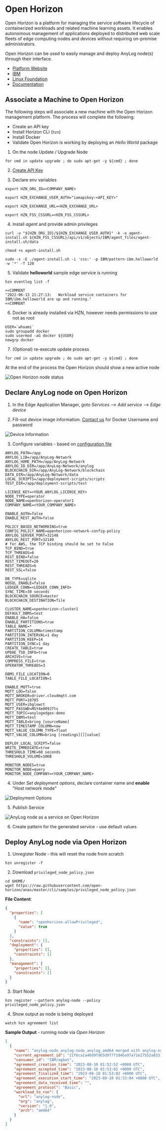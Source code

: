 # Open Horizon 

Open Horizon is a platform for managing the service software lifecycle of containerized workloads and related machine 
learning assets. It enables autonomous management of applications deployed to distributed web scale fleets of edge 
computing nodes and devices without requiring on-premise administrators.

Open Horizon can be used to easily manage and deploy AnyLog node(s) through their interface.   

* [Platform Website](https://cp-console.ieam42-edge-8e873dd4c685acf6fd2f13f4cdfb05bb-0000.us-south.containers.appdomain.cloud/edge)
* [IBM](https://developer.ibm.com/components/open-horizon/)
* [Linux Foundation](https://www.lfedge.org/projects/openhorizon/)
* [Documentation](https://open-horizon.github.io/)


## Associate a Machine to Open Horizon
The following steps will associate a new machine with the Open Horizon management platform. The process will complete the 
following:  
* Create an API key 
* Install Horizon CLI (`hzn`)
* Install Docker 
* Validate Open Horizon is working by deploying an _Hello World_ package

1. On the node Update / Upgrade Node 
```shell
for cmd in update upgrade ; do sudo apt-get -y ${cmd} ; done 
```

2. [Create API Key](https://www.ibm.com/docs/en/eam/4.3?topic=installation-creating-your-api-key)

3. Declare env variables 
```shell
export HZN_ORG_ID=<COMPANY_NAME> 

export HZN_EXCHANGE_USER_AUTH="iamapikey:<API_KEY>"

export HZN_EXCHANGE_URL=<HZN_EXCHANGE_URL>

export HZN_FSS_CSSURL=<HZN_FSS_CSSURL>
```

4. Install _agent_ and provide admin privileges 
```shell
curl -u "${HZN_ORG_ID}/${HZN_EXCHANGE_USER_AUTH}" -k -o agent-install.sh ${HZN_FSS_CSSURL}/api/v1/objects/IBM/agent_files/agent-install.sh/data

chmod +x agent-install.sh

sudo -s -E ./agent-install.sh -i 'css:' -p IBM/pattern-ibm.helloworld -w '*' -T 120
```

5. Validate **helloworld** sample edge service is running 
```shell
hzn eventlog list -f

<<COMMENT  
"2022-06-13 21:27:13:   Workload service containers for IBM/ibm.helloworld are up and running."
<<COMMENT
```

6. Docker is already installed via HZN, however needs permissions to use not as root
```shell
USER=`whoami` 
sudo groupadd docker 
sudo usermod -aG docker ${USER} 
newgrp docker
```

7. (Optional) re-execute update process 
```shell
for cmd in update upgrade ; do sudo apt-get -y ${cmd} ; done 
```
At the end of the process the Open Horizon should show a new active node 

![Open Horizon node status](../../imgs/OpenHorizon_node_state.png)

## Declare AnyLog node on Open Horizon 

1. In the Edge Application Manager, goto _Services_ --> _Add service_ --> _Edge device_

2. Fill-out device image information. [Contact us](mailto:info@anylog.co) for Docker Username and password 

![Device Information](../../imgs/OpenHorizon_device_info.png)

3. Configure variables - based on [configuration file](https://github.com/AnyLog-co/deployments/blob/master/docker-compose/anylog-operator/anylog_configs.env)
```dotenv
ANYLOG_PATH=/app
ANYLOG_LIB=/app/AnyLog-Network
ANYLOG_HOME_PATH=/app/AnyLog-Network
ANYLOG_ID_DIR=/app/AnyLog-Network/anylog
BLOCKCHAIN_DIR=/app/AnyLog-Network/blockchain
DATA_DIR=/app/AnyLog-Network/data
LOCAL_SCRIPTS=/app/deployment-scripts/scripts
TEST_DIR=/app/deployment-scripts/test

LICENSE_KEY=<YOUR_ANYLOG_LICENSE_KEY>
NODE_TYPE=operator
NODE_NAME=openhorizon-operator1
COMPANY_NAME=<YOUR_COMPANY_NAME>

ENABLE_AUTH=false
ENABLE_REST_AUTH=false

POLICY_BASED_NETWORKING=true
CONFIG_POLICY_NAME=openhorizon-network-config-policy
ANYLOG_SERVER_PORT=32148
ANYLOG_REST_PORT=32149
# for AWS, the TCP binding should be set to False  
TCP_BIND=true
TCP_THREADS=6
REST_BIND=false
REST_TIMEOUT=20
REST_THREADS=6
REST_SSL=false

DB_TYPE=sqlite
NOSQL_ENABLE=false
LEDGER_CONN=<LEDGER_CONN_INFO>
SYNC_TIME=30 seconds
BLOCKCHAIN_SOURCE=master
BLOCKCHAIN_DESTINATION=file

CLUSTER_NAME=openhorizon-cluster1
DEFAULT_DBMS=test
ENABLE_HA=false
ENABLE_PARTITIONS=true
TABLE_NAME=*
PARTITION_COLUMN=timestamp
PARTITION_INTERVAL=1 day
PARTITION_KEEP=14
PARTITION_SYNC=1 day
CREATE_TABLE=true
UPDAE_TSD_INFO=true
ARCHIVE=true
COMPRESS_FILE=true
OPERATOR_THREADS=3

DBMS_FILE_LOCATION=0
TABLE_FILE_LOCATION=1

ENABLE_MQTT=true
MQTT_LOG=false
MQTT_BROKER=driver.cloudmqtt.com
MQTT_PORT=18785
MQTT_USER=ibglowct
MQTT_PASSWD=MSY4e009J7ts
MQTT_TOPIC=anylogedgex-demo
MQTT_DBMS=test
MQTT_TABLE=bring [sourceName]
MQTT_TIMESTAMP_COLUMN=now
MQTT_VALUE_COLUMN_TYPE=float
MQTT_VALUE_COLUMN=bring [readings][][value]

DEPLOY_LOCAL_SCRIPT=false
WRITE_IMMEDIATE=true
THRESHOLD_TIME=60 seconds
THRESHOLD_VOLUME=10KB

MONITOR_NODES=true
MONITOR_NODE=query
MONITOR_NODE_COMPANY=<YOUR_COMPANY_NAME>
```

4. Under _Set deployment options_, declare container name and **enable** "Host network mode" 

![Deployment Options](../../imgs/OpenHorizon_deployment_options.png)

5. Publish Service 

![AnyLog node as a service on Open Horizon](../../imgs/OpenHorizon_published_service.png)

6. Create pattern for the generated service - use default values  

## Deploy AnyLog node via Open Horizon
1. Unregister Node - this will reset the node from scratch 
```shell
hzn unregister -f
```

2. Download `privileged_node_policy.json` 
```shell
cd $HOME/
wget https://raw.githubusercontent.com/open-horizon/anax/master/cli/samples/privileged_node_policy.json
```

**File Content**: 
```json
{
  "properties": [
    {
      "name": "openhorizon.allowPrivileged",
      "value": true
    }
  ],
  "constraints": [],
  "deployment": {
    "properties": [],
    "constraints": []
  },
  "management": {
    "properties": [],
    "constraints": []
  }
}
```


3. Start Node 
```shell
hzn register --pattern anylog-node --policy privileged_node_policy.json
```

4. Show output as node is being deployed
 ```shell
watch hzn agreement list
```

**Sample Output** - running node via _Open Horizon_
```json
[
  {
    "name": "anylog-node_anylog-node_anylog_amd64 merged with anylog-node_anylog-node_anylog_amd64",
    "current_agreement_id": "21f6ca1a48d9fd65d9777104ba97a71e27552a833103ec5b12c43d1c3bbf987c",
    "consumer_id": "IBM/agbot",
    "agreement_creation_time": "2023-08-10 01:52:52 +0000 UTC",
    "agreement_accepted_time": "2023-08-10 01:53:02 +0000 UTC",
    "agreement_finalized_time": "2023-08-10 01:53:02 +0000 UTC",
    "agreement_execution_start_time": "2023-08-10 01:53:04 +0000 UTC",
    "agreement_data_received_time": "",
    "agreement_protocol": "Basic",
    "workload_to_run": {
      "url": "anylog-node",
      "org": "anylog",
      "version": "1.0",
      "arch": "amd64"
    }
  }
]
```